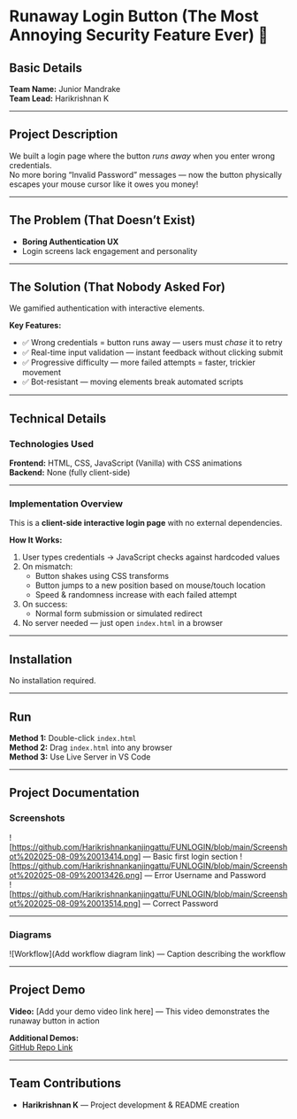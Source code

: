 # Runaway Login Button (The Most Annoying Security Feature Ever) 🎯

## Basic Details
**Team Name:** Junior Mandrake  
**Team Lead:** Harikrishnan K  

---

## Project Description
We built a login page where the button *runs away* when you enter wrong credentials.  
No more boring “Invalid Password” messages — now the button physically escapes your mouse cursor like it owes you money!

---

## The Problem (That Doesn’t Exist)
- **Boring Authentication UX**
- Login screens lack engagement and personality

---

## The Solution (That Nobody Asked For)
We gamified authentication with interactive elements.

**Key Features:**
- ✅ Wrong credentials = button runs away — users must *chase* it to retry
- ✅ Real-time input validation — instant feedback without clicking submit
- ✅ Progressive difficulty — more failed attempts = faster, trickier movement
- ✅ Bot-resistant — moving elements break automated scripts

---

## Technical Details

### Technologies Used
**Frontend:** HTML, CSS, JavaScript (Vanilla) with CSS animations  
**Backend:** None (fully client-side)

---

### Implementation Overview
This is a **client-side interactive login page** with no external dependencies.

**How It Works:**
1. User types credentials → JavaScript checks against hardcoded values
2. On mismatch:
   - Button shakes using CSS transforms
   - Button jumps to a new position based on mouse/touch location
   - Speed & randomness increase with each failed attempt
3. On success:
   - Normal form submission or simulated redirect
4. No server needed — just open `index.html` in a browser

---

## Installation
No installation required.

---

## Run
**Method 1:** Double-click `index.html`  
**Method 2:** Drag `index.html` into any browser  
**Method 3:** Use Live Server in VS Code

---

## Project Documentation

### Screenshots
![https://github.com/Harikrishnankanjingattu/FUNLOGIN/blob/main/Screenshot%202025-08-09%20013414.png] — Basic first login section
![https://github.com/Harikrishnankanjingattu/FUNLOGIN/blob/main/Screenshot%202025-08-09%20013426.png] — Error Username and Password  
![https://github.com/Harikrishnankanjingattu/FUNLOGIN/blob/main/Screenshot%202025-08-09%20013514.png] — Correct Password

---

### Diagrams
![Workflow](Add workflow diagram link) — Caption describing the workflow

---

## Project Demo
**Video:** [Add your demo video link here] — This video demonstrates the runaway button in action

**Additional Demos:**  
[GitHub Repo Link](https://github.com/Harikrishnankanjingattu/FUNLOGIN/tree/main)

---

## Team Contributions
- **Harikrishnan K** — Project development & README creation
